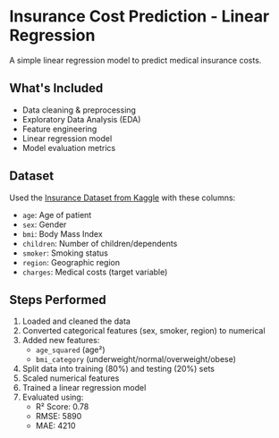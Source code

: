 # Insurance Cost Prediction - Linear Regression

A simple linear regression model to predict medical insurance costs.

## What's Included
- Data cleaning & preprocessing
- Exploratory Data Analysis (EDA)
- Feature engineering
- Linear regression model
- Model evaluation metrics

## Dataset
Used the [Insurance Dataset from Kaggle](https://www.kaggle.com/datasets/mirichoi0218/insurance) with these columns:
- `age`: Age of patient
- `sex`: Gender
- `bmi`: Body Mass Index
- `children`: Number of children/dependents
- `smoker`: Smoking status
- `region`: Geographic region
- `charges`: Medical costs (target variable)

## Steps Performed
1. Loaded and cleaned the data
2. Converted categorical features (sex, smoker, region) to numerical
3. Added new features:
   - `age_squared` (age²)
   - `bmi_category` (underweight/normal/overweight/obese)
4. Split data into training (80%) and testing (20%) sets
5. Scaled numerical features
6. Trained a linear regression model
7. Evaluated using:
   - R² Score: 0.78
   - RMSE: 5890
   - MAE: 4210
